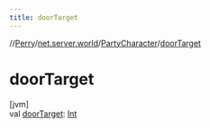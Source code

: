 ```yaml
---
title: doorTarget
---
```

//[Perry](../../../index.html)/[net.server.world](../index.html)/[PartyCharacter](index.html)/[doorTarget](door-target.html)



# doorTarget



[jvm]\
val [doorTarget](door-target.html): [Int](https://kotlinlang.org/api/latest/jvm/stdlib/kotlin/-int/index.html)




